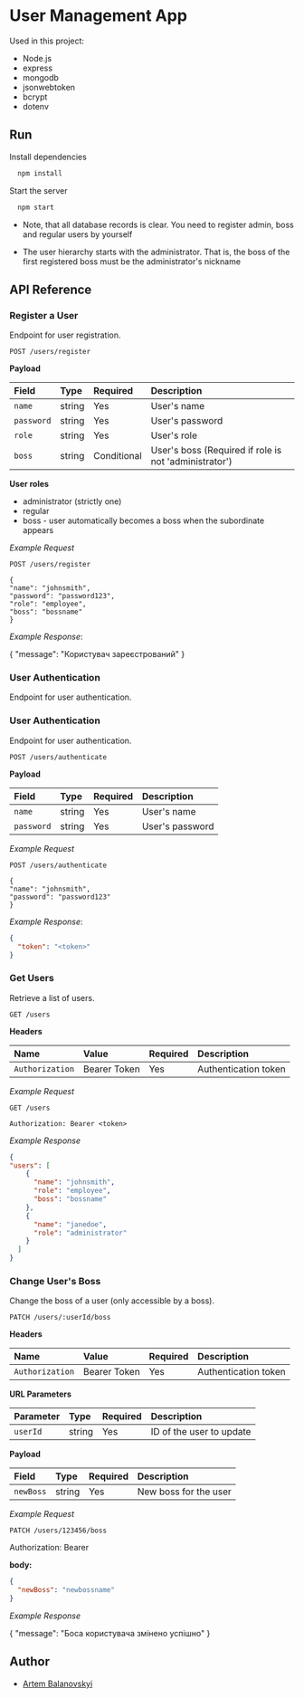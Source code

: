 
# User Management App

Used in this project:

- Node.js
- express
- mongodb
- jsonwebtoken
- bcrypt
- dotenv


## Run

Install dependencies

```bash
  npm install
```

Start the server

```bash
  npm start
```


* Note, that all database records is clear. 
You need to register admin, boss and regular users by yourself


* The user hierarchy starts with the administrator. 
That is, the boss of the first registered boss must be the administrator's nickname


## API Reference

### Register a User

Endpoint for user registration.

```http
POST /users/register
```

**Payload**

| Field      | Type   | Required    | Description                                           |
|:-----------|:-------|:------------|:------------------------------------------------------|
| `name`     | string | Yes         | User's name                                           |
| `password` | string | Yes         | User's password                                       |
| `role`     | string | Yes         | User's role                                           |
| `boss`     | string | Conditional | User's boss (Required if role is not 'administrator') |

**User roles**

- administrator (strictly one)
- regular
- boss - user automatically becomes a boss when the subordinate appears

*Example Request*

```http
POST /users/register
```


```
{
"name": "johnsmith",
"password": "password123",
"role": "employee",
"boss": "bossname"
}
````

*Example Response*:

{
"message": "Користувач зареєстрований"
}


### User Authentication

Endpoint for user authentication.


### User Authentication

Endpoint for user authentication.

```http
POST /users/authenticate
```

**Payload**

| Field      | Type   | Required | Description     |
|:-----------|:-------|:---------|:----------------|
| `name`     | string | Yes      | User's name     |
| `password` | string | Yes      | User's password |

*Example Request* 

```http
POST /users/authenticate
```

```
{
"name": "johnsmith",
"password": "password123"
}
```

*Example Response*:
```json
{
  "token": "<token>" 
}
```

### Get Users

Retrieve a list of users.

```http
GET /users
````

**Headers**

| Name            | Value        | Required | Description          |
|:----------------|:-------------|:---------|:---------------------|
| `Authorization` | Bearer Token | Yes      | Authentication token |

*Example Request*

```http
GET /users
```
```
Authorization: Bearer <token>
```

*Example Response*

```json
{
"users": [
    {
      "name": "johnsmith",
      "role": "employee",
      "boss": "bossname"
    },
    {
      "name": "janedoe",
      "role": "administrator"
    }
  ]
}
```

### Change User's Boss

Change the boss of a user (only accessible by a boss).

```http
PATCH /users/:userId/boss
```

**Headers**

| Name            | Value        | Required | Description          |
|:----------------|:-------------|:---------|:---------------------|
| `Authorization` | Bearer Token | Yes      | Authentication token |

**URL Parameters**

| Parameter | Type   | Required | Description              |
|:----------|:-------|:---------|:-------------------------|
| `userId`  | string | Yes      | ID of the user to update |

**Payload**

| Field     | Type   | Required | Description           |
|:----------|:-------|:---------|:----------------------|
| `newBoss` | string | Yes      | New boss for the user |

*Example Request*

```http
PATCH /users/123456/boss
```
Authorization: Bearer **<token>**


**body:**
```json 
{
  "newBoss": "newbossname"
}
```
*Example Response*

{
"message": "Боса користувача змінено успішно"
}



## Author

- [Artem Balanovskyi](https://www.linkedin.com/in/artem-balanovskyi-6547781a3) 

